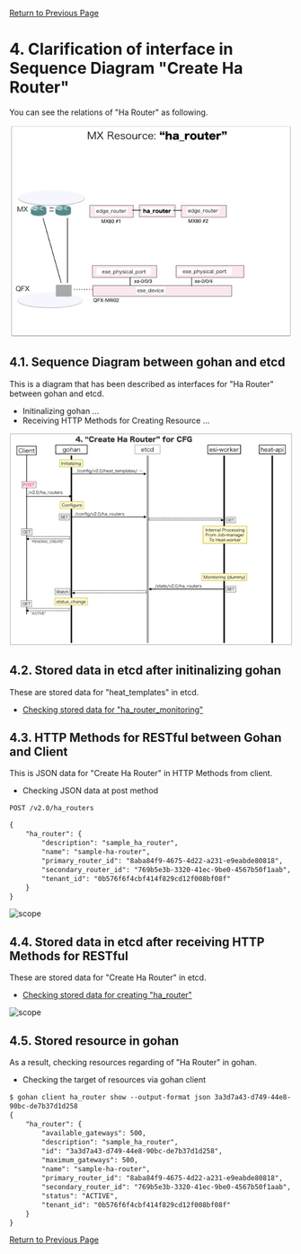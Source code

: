[Return to Previous Page](00_common_function_gateway.md)

# 4. Clarification of interface in Sequence Diagram "Create Ha Router"
You can see the relations of "Ha Router" as following.

![Ha Router](resource/gohan_investigate_for_commfuncgw.005.png)

## 4.1. Sequence Diagram between gohan and etcd
This is a diagram that has been described as interfaces for "Ha Router" between gohan and etcd.

* Initinalizing gohan ...
* Receiving HTTP Methods for Creating Resource ...

![Create Ha Router](diag/ESI_Sequence_Diagram_for_Common_Function_Gateway.006.png)

## 4.2. Stored data in etcd after initinalizing gohan
These are stored data for "heat_templates" in etcd.

* [Checking stored data for "ha_router_monitoring"](../heat_template/ha_router_monitoring.md)


## 4.3. HTTP Methods for RESTful between Gohan and Client
This is JSON data for "Create Ha Router" in HTTP Methods from client.

* Checking JSON data at post method
```
POST /v2.0/ha_routers
```
```
{
    "ha_router": {
        "description": "sample_ha_router",
        "name": "sample-ha-router",
        "primary_router_id": "8aba84f9-4675-4d22-a231-e9eabde80818",
        "secondary_router_id": "769b5e3b-3320-41ec-9be0-4567b50f1aab",
        "tenant_id": "0b576f6f4cbf414f829cd12f008bf08f"
    }
}
```
![scope](../images/esi_interface.004.png)


## 4.4. Stored data in etcd after receiving HTTP Methods for RESTful
These are stored data for "Create Ha Router" in etcd.

* [Checking stored data for creating "ha_router"](stored_in_etcd/CreateHaRouter_01.md)

![scope](../images/esi_interface.005.png)


## 4.5. Stored resource in gohan
As a result, checking resources regarding of "Ha Router" in gohan.

* Checking the target of resources via gohan client
```
$ gohan client ha_router show --output-format json 3a3d7a43-d749-44e8-90bc-de7b37d1d258
{
    "ha_router": {
        "available_gateways": 500,
        "description": "sample_ha_router",
        "id": "3a3d7a43-d749-44e8-90bc-de7b37d1d258",
        "maximum_gateways": 500,
        "name": "sample-ha-router",
        "primary_router_id": "8aba84f9-4675-4d22-a231-e9eabde80818",
        "secondary_router_id": "769b5e3b-3320-41ec-9be0-4567b50f1aab",
        "status": "ACTIVE",
        "tenant_id": "0b576f6f4cbf414f829cd12f008bf08f"
    }
}
```

[Return to Previous Page](00_common_function_gateway.md)
